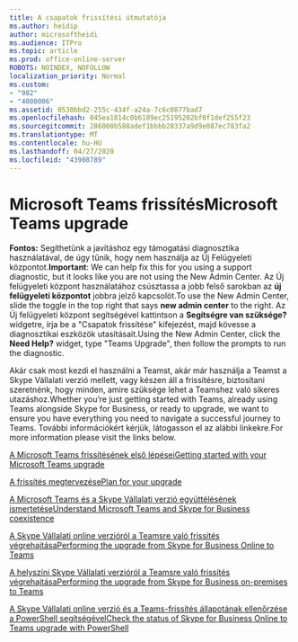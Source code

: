 ```yaml
---
title: A csapatok frissítési útmutatója
ms.author: heidip
author: microsoftheidi
ms.audience: ITPro
ms.topic: article
ms.prod: office-online-server
ROBOTS: NOINDEX, NOFOLLOW
localization_priority: Normal
ms.custom:
- "982"
- "4000006"
ms.assetid: 0530bbd2-255c-434f-a24a-7c6c0877bad7
ms.openlocfilehash: 045ea1814c0b6189ec25195202bf0f1def255f23
ms.sourcegitcommit: 286000b588adef1bbbb28337a9d9e087ec783fa2
ms.translationtype: MT
ms.contentlocale: hu-HU
ms.lasthandoff: 04/27/2020
ms.locfileid: "43908789"
---
```

# <a name="microsoft-teams-upgrade"></a><span data-ttu-id="748da-102">Microsoft Teams frissítés</span><span class="sxs-lookup"><span data-stu-id="748da-102">Microsoft Teams upgrade</span></span>

<span data-ttu-id="748da-103">**Fontos:** Segíthetünk a javításhoz egy támogatási diagnosztika használatával, de úgy tűnik, hogy nem használja az Új Felügyeleti központot.</span><span class="sxs-lookup"><span data-stu-id="748da-103">**Important**: We can help fix this for you using a support diagnostic, but it looks like you are not using the New Admin Center.</span></span> <span data-ttu-id="748da-104">Az Új felügyeleti központ használatához csúsztassa a jobb felső sarokban az **új felügyeleti központot** jobbra jelző kapcsolót.</span><span class="sxs-lookup"><span data-stu-id="748da-104">To use the New Admin Center, slide the toggle in the top right that says **new admin center** to the right.</span></span> <span data-ttu-id="748da-105">Az Új felügyeleti központ segítségével kattintson a **Segítségre van szüksége?** widgetre, írja be a "Csapatok frissítése" kifejezést, majd kövesse a diagnosztikai eszközök utasításait.</span><span class="sxs-lookup"><span data-stu-id="748da-105">Using the New Admin Center, click the **Need Help?** widget, type "Teams Upgrade", then follow the prompts to run the diagnostic.</span></span>

<span data-ttu-id="748da-106">Akár csak most kezdi el használni a Teamst, akár már használja a Teamst a Skype Vállalati verzió mellett, vagy készen áll a frissítésre, biztosítani szeretnénk, hogy minden, amire szüksége lehet a Teamshez való sikeres utazáshoz.</span><span class="sxs-lookup"><span data-stu-id="748da-106">Whether you’re just getting started with Teams, already using Teams alongside Skype for Business, or ready to upgrade, we want to ensure you have everything you need to navigate a successful journey to Teams.</span></span> <span data-ttu-id="748da-107">További információkért kérjük, látogasson el az alábbi linkekre.</span><span class="sxs-lookup"><span data-stu-id="748da-107">For more information please visit the links below.</span></span>

[<span data-ttu-id="748da-108">A Microsoft Teams frissítésének első lépései</span><span class="sxs-lookup"><span data-stu-id="748da-108">Getting started with your Microsoft Teams upgrade</span></span>](https://docs.microsoft.com/MicrosoftTeams/upgrade-start-here)

[<span data-ttu-id="748da-109">A frissítés megtervezése</span><span class="sxs-lookup"><span data-stu-id="748da-109">Plan for your upgrade</span></span>](https://docs.microsoft.com/MicrosoftTeams/upgrade-plan-journey)

[<span data-ttu-id="748da-110">A Microsoft Teams és a Skype Vállalati verzió együttélésének ismertetése</span><span class="sxs-lookup"><span data-stu-id="748da-110">Understand Microsoft Teams and Skype for Business coexistence</span></span>](https://docs.microsoft.com/MicrosoftTeams/teams-and-skypeforbusiness-coexistence-and-interoperability)

[<span data-ttu-id="748da-111">A Skype Vállalati online verzióról a Teamsre való frissítés végrehajtása</span><span class="sxs-lookup"><span data-stu-id="748da-111">Performing the upgrade from Skype for Business Online to Teams</span></span>](https://docs.microsoft.com/MicrosoftTeams/upgrade-to-teams-execute-skypeforbusinessonline)

[<span data-ttu-id="748da-112">A helyszíni Skype Vállalati verzióról a Teamsre való frissítés végrehajtása</span><span class="sxs-lookup"><span data-stu-id="748da-112">Performing the upgrade from Skype for Business on-premises to Teams</span></span>](https://docs.microsoft.com/MicrosoftTeams/upgrade-to-teams-execute-skypeforbusinesshybridonprem)
 
[<span data-ttu-id="748da-113">A Skype Vállalati online verzió és a Teams-frissítés állapotának ellenőrzése a PowerShell segítségével</span><span class="sxs-lookup"><span data-stu-id="748da-113">Check the status of Skype for Business Online to Teams upgrade with PowerShell</span></span>](https://docs.microsoft.com/powershell/module/skype/get-csteamsupgradestatus?view=skype-ps)